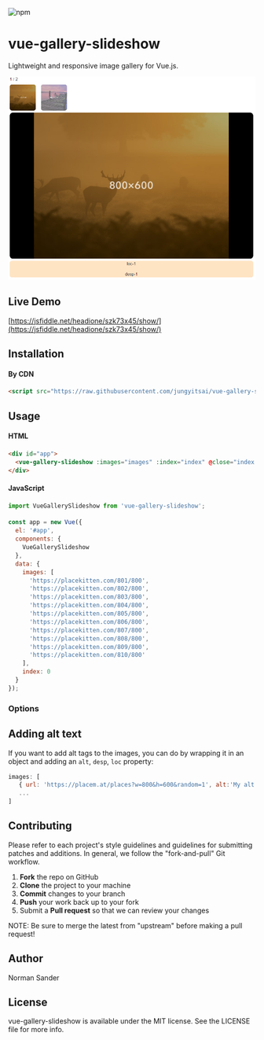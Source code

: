![npm](https://img.shields.io/npm/dt/vue-gallery-slideshow.svg)

# vue-gallery-slideshow

Lightweight and responsive image gallery for Vue.js.

![](https://github.com/jungyitsai/vue-gallery-slideshow/blob/master/images/demo.png)

## Live Demo

[https://jsfiddle.net/headione/szk73x45/show/](https://jsfiddle.net/headione/szk73x45/show/)

## Installation

#### By CDN

```html
<script src="https://raw.githubusercontent.com/jungyitsai/vue-gallery-slideshow/master/dist/js/vue-gallery-slideshow.min.js"></script>
```

<!-- #### By package manager

```bash
npm install vue-gallery-slideshow
```

```bash
yarn add vue-gallery-slideshow
``` -->

## Usage

#### HTML

```html
<div id="app">
  <vue-gallery-slideshow :images="images" :index="index" @close="index = null"></vue-gallery-slideshow>
</div>
```

#### JavaScript

```javascript
import VueGallerySlideshow from 'vue-gallery-slideshow';

const app = new Vue({
  el: '#app',
  components: {
    VueGallerySlideshow
  },
  data: {
    images: [
      'https://placekitten.com/801/800',
      'https://placekitten.com/802/800',
      'https://placekitten.com/803/800',
      'https://placekitten.com/804/800',
      'https://placekitten.com/805/800',
      'https://placekitten.com/806/800',
      'https://placekitten.com/807/800',
      'https://placekitten.com/808/800',
      'https://placekitten.com/809/800',
      'https://placekitten.com/810/800'
    ],
    index: 0
  }
});
```

### Options

## Adding alt text

If you want to add alt tags to the images, you can do by wrapping it in an object and adding an `alt`, `desp`, `loc` property:

```javascript
images: [
   { url: 'https://placem.at/places?w=800&h=600&random=1', alt:'My alt text', desp: 'desp-1', loc: 'loc-1' },
   ...
]
```

<!-- ## Usage with Nuxt.js

When used with server-side rendering frameworks like Nuxt.js, please wrap the component in a `<client-only>` element like shown below:

```html
...
<img class="image" v-for="(image, i) in images" :src="image" :key="i" @click="index = i">
<client-only placeholder="Loading...">
  <vgs :images="images" :index="index" @close="index = null" />
</client-only>
...
``` -->

## Contributing

Please refer to each project's style guidelines and guidelines for submitting patches and additions. In general, we follow the "fork-and-pull" Git workflow.

1. **Fork** the repo on GitHub
2. **Clone** the project to your machine
3. **Commit** changes to your branch
4. **Push** your work back up to your fork
5. Submit a **Pull request** so that we can review your changes

NOTE: Be sure to merge the latest from "upstream" before making a pull request!

## Author

Norman Sander

## License

vue-gallery-slideshow is available under the MIT license. See the LICENSE file for more info.
